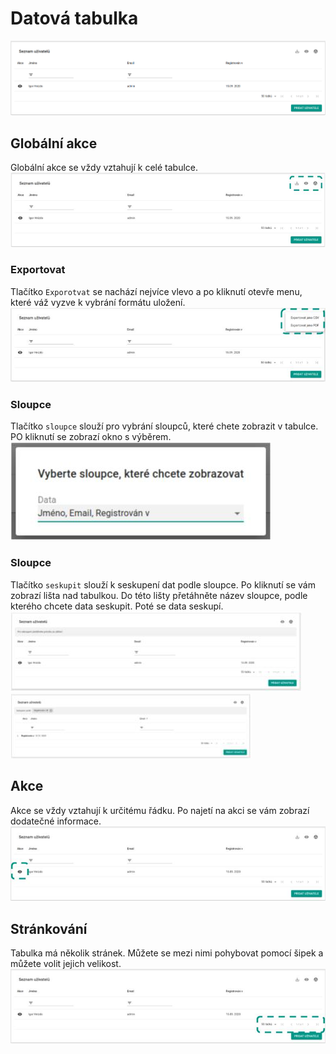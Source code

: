 # Datová tabulka

![](images/table.png)

## Globální akce
Globální akce se vždy vztahují k celé tabulce.  
![](images/globalActions.jpg)

### Exportovat
Tlačítko `Exporotvat` se nachází nejvíce vlevo a po kliknutí otevře menu, které váž vyzve k vybrání formátu uložení.  
![](images/exportPopup.jpg)

### Sloupce
Tlačítko `sloupce` slouží pro vybrání sloupců, které chete zobrazit v tabulce. PO kliknutí se zobrazí okno s výběrem.  
![](images/columnsPopup.jpg)

### Sloupce
Tlačítko `seskupit` slouží k seskupení dat podle sloupce. Po kliknutí se vám zobrazí lišta nad tabulkou. 
Do této lišty přetáhněte název sloupce, podle kterého chcete data seskupit. Poté se data seskupí.  
![](images/group.jpg)  
![](images/grouped.jpg)

## Akce
Akce se vždy vztahují k určitému řádku. Po najetí na akci se vám zobrazí dodatečné informace.
![](images/actions.jpg)

## Stránkování
Tabulka má několik stránek. Můžete se mezi nimi pohybovat pomocí šipek a můžete volit jejich velikost.
![](images/pagination.jpg)
